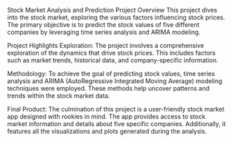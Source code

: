 Stock Market Analysis and Prediction Project
Overview
This project dives into the stock market, exploring the various factors influencing stock prices. The primary objective is to predict the stock values of five different companies by leveraging time series analysis and ARIMA modeling.

Project Highlights
Exploration: The project involves a comprehensive exploration of the dynamics that drive stock prices. This includes factors such as market trends, historical data, and company-specific information.

Methodology: 
To achieve the goal of predicting stock values, time series analysis and ARIMA (AutoRegressive Integrated Moving Average) modeling techniques were employed. These methods help uncover patterns and trends within the stock market data.

Final Product: 
The culmination of this project is a user-friendly stock market app designed with rookies in mind. The app provides access to stock market information and details about five specific companies. Additionally, it features all the visualizations and plots generated during the analysis.


